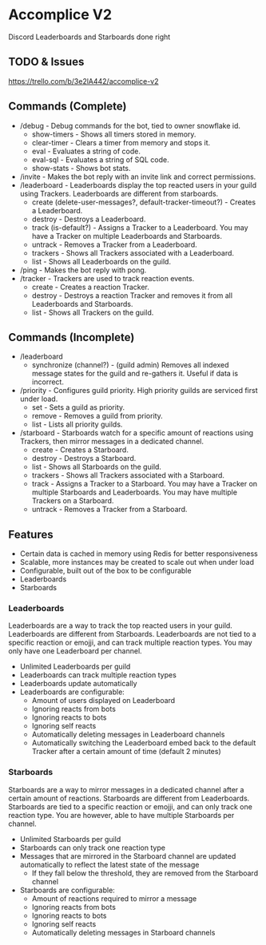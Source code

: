 # Accomplice V2
Discord Leaderboards and Starboards done right

## TODO & Issues
https://trello.com/b/3e2lA442/accomplice-v2

## Commands (Complete)
- /debug - Debug commands for the bot, tied to owner snowflake id.
    - show-timers - Shows all timers stored in memory.
    - clear-timer - Clears a timer from memory and stops it.
    - eval - Evaluates a string of code.
    - eval-sql - Evaluates a string of SQL code.
    - show-stats - Shows bot stats.
- /invite - Makes the bot reply with an invite link and correct permissions.
- /leaderboard - Leaderboards display the top reacted users in your guild using Trackers. Leaderboards are different from starboards.
    - create <channel> (delete-user-messages?, default-tracker-timeout?) - Creates a Leaderboard.
    - destroy <channel> <confirm> - Destroys a Leaderboard.
    - track <channel> <tracker-id> (is-default?) - Assigns a Tracker to a Leaderboard. You may have a Tracker on multiple Leaderboards and Starboards.
    - untrack <channel> <tracker-id> - Removes a Tracker from a Leaderboard.
    - trackers <channel> - Shows all Trackers associated with a Leaderboard.
    - list - Shows all Leaderboards on the guild.
- /ping - Makes the bot reply with pong.
- /tracker - Trackers are used to track reaction events.
    - create - Creates a reaction Tracker.
    - destroy - Destroys a reaction Tracker and removes it from all Leaderboards and Starboards.
    - list - Shows all Trackers on the guild.

## Commands (Incomplete)
- /leaderboard
    - synchronize <confirm> (channel?) - (guild admin) Removes all indexed message states for the guild and re-gathers it. Useful if data is incorrect.
- /priority - Configures guild priority. High priority guilds are serviced first under load.
    - set - Sets a guild as priority.
    - remove - Removes a guild from priority.
    - list - Lists all priority guilds.
- /starboard - Starboards watch for a specific amount of reactions using Trackers, then mirror messages in a dedicated channel.
    - create - Creates a Starboard.
    - destroy - Destroys a Starboard.
    - list - Shows all Starboards on the guild.
    - trackers - Shows all Trackers associated with a Starboard.
    - track - Assigns a Tracker to a Starboard. You may have a Tracker on multiple Starboards and Leaderboards. You may have multiple Trackers on a Starboard.
    - untrack - Removes a Tracker from a Starboard.

## Features
- Certain data is cached in memory using Redis for better responsiveness
- Scalable, more instances may be created to scale out when under load
- Configurable, built out of the box to be configurable
- Leaderboards
- Starboards

### Leaderboards
Leaderboards are a way to track the top reacted users in your guild. Leaderboards are different from Starboards. Leaderboards are not tied to a specific reaction or emojji, and can track multiple reaction types. You may only have one Leaderboard per channel.

- Unlimited Leaderboards per guild
- Leaderboards can track multiple reaction types
- Leaderboards update automatically
- Leaderboards are configurable:
    - Amount of users displayed on Leaderboard
    - Ignoring reacts from bots
    - Ignoring reacts to bots
    - Ignoring self reacts
    - Automatically deleting messages in Leaderboard channels
    - Automatically switching the Leaderboard embed back to the default Tracker after a certain amount of time (default 2 minutes)

### Starboards
Starboards are a way to mirror messages in a dedicated channel after a certain amount of reactions. Starboards are different from Leaderboards. Starboards are tied to a specific reaction or emojji, and can only track one reaction type. You are however, able to have multiple Starboards per channel.

- Unlimited Starboards per guild
- Starboards can only track one reaction type
- Messages that are mirrored in the Starboard channel are updated automatically to reflect the latest state of the message
  - If they fall below the threshold, they are removed from the Starboard channel
- Starboards are configurable:
    - Amount of reactions required to mirror a message
    - Ignoring reacts from bots
    - Ignoring reacts to bots
    - Ignoring self reacts
    - Automatically deleting messages in Starboard channels
